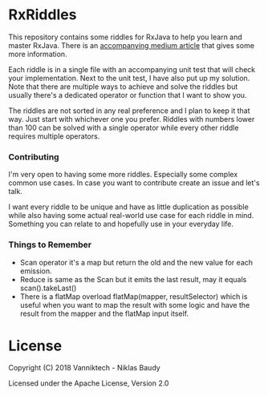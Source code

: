 RxRiddles
=========

This repository contains some riddles for RxJava to help you learn and master RxJava. There is an [accompanying medium article](https://medium.com/@vanniktech/riddling-your-way-to-master-rxjava-145d5de99b55) that gives some more information.

Each riddle is in a single file with an accompanying unit test that will check your implementation. Next to the unit test, I have also put up my solution. Note that there are multiple ways to achieve and solve the riddles but usually there's a dedicated operator or function that I want to show you.

The riddles are not sorted in any real preference and I plan to keep it that way. Just start with whichever one you prefer. Riddles with numbers lower than 100 can be solved with a single operator while every other riddle requires multiple operators.

### Contributing

I'm very open to having some more riddles. Especially some complex common use cases. In case you want to contribute create an issue and let's talk.

I want every riddle to be unique and have as little duplication as possible while also having some actual real-world use case for each riddle in mind. Something you can relate to and hopefully use in your everyday life.

### Things to Remember
- Scan operator it's a map but return the old and the new value for each emission.
- Reduce is same as the Scan but it emits the last result, may it equals scan().takeLast()
- There is a flatMap overload flatMap(mapper, resultSelector) which is useful when you want to map the result with some logic and have the result from the mapper and the flatMap input itself. 

# License

Copyright (C) 2018 Vanniktech - Niklas Baudy

Licensed under the Apache License, Version 2.0
